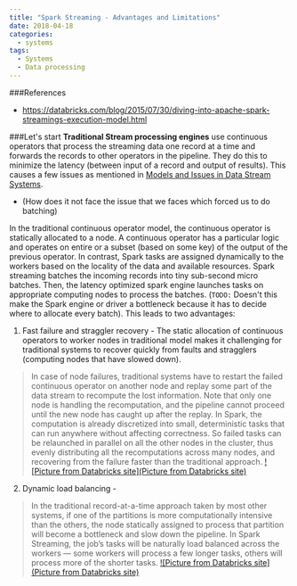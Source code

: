 ```yaml
---
title: "Spark Streaming - Advantages and Limitations"
date: 2018-04-18
categories:
  - systems
tags:
  - Systems
  - Data processing
---
```


###References
- https://databricks.com/blog/2015/07/30/diving-into-apache-spark-streamings-execution-model.html


###Let's start
**Traditional Stream processing engines** use continuous operators that  process the streaming data one record at a time and forwards the records to other operators in the pipeline. They do this to minimize the latency (between input of a record and output of results). This causes a few issues as mentioned in [Models and Issues in Data Stream Systems](https://infolab.usc.edu/csci599/Fall2002/paper/DML2_streams-issues.pdf "Models and Issues in Data Stream Systems").

- (How does it not face the issue that we faces which forced us to do batching)

In the traditional continuous operator model, the continuous operator is statically allocated to a node. A continuous operator has a particular logic and operates on entire or a subset (based on some key) of the output of the previous operator. In contrast, Spark tasks are assigned dynamically to the workers based on the locality of the data and available resources. Spark streaming batches the incoming records into tiny sub-second micro batches. Then, the latency optimized spark engine launches tasks on appropriate computing nodes to process the batches. (`TODO:` Doesn't this make the Spark engine or driver a bottleneck because it has to decide where to allocate every batch).  This leads to two advantages:
1. Fast failure and straggler recovery - The static allocation of continuous operators to worker nodes in traditional model makes it challenging for traditional systems to recover quickly from faults and stragglers (computing nodes that have slowed down).  
> In case of node failures, traditional systems have to restart the failed continuous operator on another node and replay some part of the data stream to recompute the lost information. Note that only one node is handling the recomputation, and the pipeline cannot proceed until the new node has caught up after the replay. In Spark, the computation is already discretized into small, deterministic tasks that can run anywhere without affecting correctness. So failed tasks can be relaunched in parallel on all the other nodes in the cluster, thus evenly distributing all the recomputations across many nodes, and recovering from the failure faster than the traditional approach.
[![Picture from Databricks site](Picture from Databricks site)](https://databricks.com/wp-content/uploads/2015/07/image41-1024x602.png)

2. Dynamic load balancing - 
> In the traditional record-at-a-time approach taken by most other systems, if one of the partitions is more computationally intensive than the others, the node statically assigned to process that partition will become a bottleneck and slow down the pipeline. In Spark Streaming, the job’s tasks will be naturally load balanced across the workers — some workers will process a few longer tasks, others will process more of the shorter tasks.
[![Picture from Databricks site](Picture from Databricks site)](https://databricks.com/wp-content/uploads/2015/07/image31-1024x581.png)




